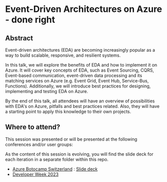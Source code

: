 # Event-Driven Architectures on Azure - done right

## Abstract
Event-driven architectures (EDA) are becoming increasingly popular as a way to build scalable, responsive, and resilient systems.

In this talk, we will explore the benefits of EDA and how to implement it on Azure. It will cover key concepts of EDA, such as Event Sourcing, CQRS, Event-based communication, event-driven data processing and its matching services on Azure (e.g. Event Grid, Event Hub, Service-Bus, Functions). Additionally, we will introduce best practices for designing, implementing and testing EDA on Azure. 

By the end of this talk, all attendees will have an overview of possibilities with EDA's on Azure, pitfalls and best practices related. Also, they will have a starting point to apply this knowledge to their own projects.

## Where to attend?
This session was presented or will be presented at the following conferences and/or user groups:

As the content of this session is evolving, you will find the slide deck for each iteration in a separate folder within this repo.

- [Azure Botocamp Switzerland](https://www.azurebootcamp.ch/sessions/#eventdriven) : [Slide deck](https://github.com/robinkonrad/talks/blob/main/event-driven-architectures-on-azure-done-right/2023-05-11-AzureBootCampSwitzerland/AzureBootCampSwitzerland-EventDrivenArchitectures.pdf)
- [Developer Week 2023](https://www.developer-week.de/programm/#/talk/eventdriven-systems-on-azure-done-right)